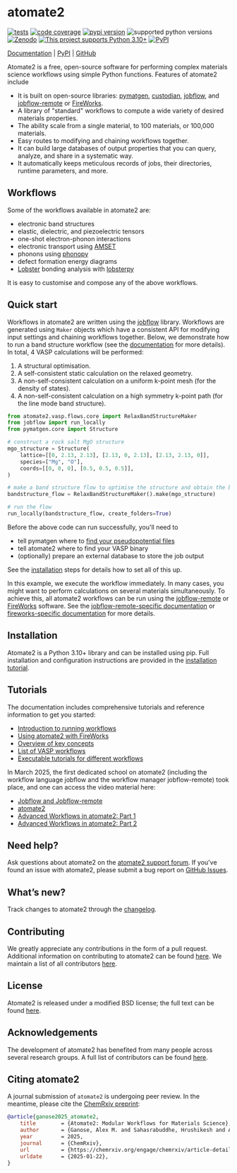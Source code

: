 # atomate2

[![tests](https://img.shields.io/github/actions/workflow/status/materialsproject/atomate2/testing.yml?branch=main&label=tests)](https://github.com/materialsproject/atomate2/actions?query=workflow%3Atesting)
[![code coverage](https://img.shields.io/codecov/c/gh/materialsproject/atomate2)](https://codecov.io/gh/materialsproject/atomate2)
[![pypi version](https://img.shields.io/pypi/v/atomate2?color=blue)](https://pypi.org/project/atomate2)
![supported python versions](https://img.shields.io/pypi/pyversions/atomate2)
[![Zenodo](https://img.shields.io/badge/DOI-10.5281/zenodo.10677081-blue?logo=Zenodo&logoColor=white)](https://zenodo.org/records/10677081)
[![This project supports Python 3.10+](https://img.shields.io/badge/Python-3.10+-blue.svg?logo=python&logoColor=white)](https://python.org/downloads)
[![PyPI](https://img.shields.io/pypi/dm/atomate2.svg?maxAge=2592000)](https://pypi.python.org/pypi/atomate2)

[Documentation][docs] | [PyPI][pypi] | [GitHub][github]

Atomate2 is a free, open-source software for performing complex materials science
workflows using simple Python functions. Features of atomate2 include

- It is built on open-source libraries: [pymatgen], [custodian], [jobflow], and
  [jobflow-remote] or [FireWorks].
- A library of "standard" workflows to compute a wide variety of desired materials
  properties.
- The ability scale from a single material, to 100 materials, or 100,000 materials.
- Easy routes to modifying and chaining workflows together.
- It can build large databases of output properties that you can query, analyze, and
  share in a systematic way.
- It automatically keeps meticulous records of jobs, their directories, runtime
  parameters, and more.

## Workflows

Some of the workflows available in atomate2 are:

- electronic band structures
- elastic, dielectric, and piezoelectric tensors
- one-shot electron-phonon interactions
- electronic transport using [AMSET]
- phonons using [phonopy]
- defect formation energy diagrams
- [Lobster] bonding analysis with [lobsterpy]

It is easy to customise and compose any of the above workflows.

## Quick start

Workflows in atomate2 are written using the [jobflow] library. Workflows are generated using
`Maker` objects which have a consistent API for modifying input settings and chaining
workflows together. Below, we demonstrate how to run a band structure workflow
(see the [documentation][RelaxBandStructure] for more details). In total, 4 VASP
calculations will be performed:

1. A structural optimisation.
2. A self-consistent static calculation on the relaxed geometry.
3. A non-self-consistent calculation on a uniform k-point mesh (for the density of
   states).
4. A non-self-consistent calculation on a high symmetry k-point path (for the line mode
   band structure).

```py
from atomate2.vasp.flows.core import RelaxBandStructureMaker
from jobflow import run_locally
from pymatgen.core import Structure

# construct a rock salt MgO structure
mgo_structure = Structure(
    lattice=[[0, 2.13, 2.13], [2.13, 0, 2.13], [2.13, 2.13, 0]],
    species=["Mg", "O"],
    coords=[[0, 0, 0], [0.5, 0.5, 0.5]],
)

# make a band structure flow to optimise the structure and obtain the band structure
bandstructure_flow = RelaxBandStructureMaker().make(mgo_structure)

# run the flow
run_locally(bandstructure_flow, create_folders=True)
```

Before the above code can run successfully, you'll need to

- tell pymatgen where to [find your pseudopotential files](https://pymatgen.org/installation.html#potcar-setup)
- tell atomate2 where to find your VASP binary
- (optionally) prepare an external database to store the job output

See the [installation] steps for details how to set all of this up.

In this example, we execute the workflow immediately. In many cases, you might want
to perform calculations on several materials simultaneously. To achieve this, all
atomate2 workflows can be run using the [jobflow-remote] or [FireWorks] software. See the
[jobflow-remote-specific documentation][atomate2-jobflow-remote] or [fireworks-specific documentation][atomate2_fireworks] for more details.

## Installation

Atomate2 is a Python 3.10+ library and can be installed using pip. Full installation
and configuration instructions are provided in the [installation tutorial][installation].

## Tutorials

The documentation includes comprehensive tutorials and reference information to get you
started:

- [Introduction to running workflows][running-workflows]
- [Using atomate2 with FireWorks][atomate2_fireworks]
- [Overview of key concepts][key-concepts]
- [List of VASP workflows][vasp_workflows]
- [Executable tutorials for different workflows][tutorials]

In March 2025, the first dedicated school on atomate2 (including the workflow language jobflow and the workflow manager jobflow-remote) took place, and one can access the video material here:

- [Jobflow and Jobflow-remote][videotutorial1]
- [atomate2][videotutorial2]
- [Advanced Workflows in atomate2: Part 1][videotutorial3]
- [Advanced Workflows in atomate2: Part 2][videotutorial4]

## Need help?

Ask questions about atomate2 on the [atomate2 support forum][help-forum].
If you've found an issue with atomate2, please submit a bug report on [GitHub Issues][issues].

## What’s new?

Track changes to atomate2 through the [changelog][changelog].

## Contributing

We greatly appreciate any contributions in the form of a pull request.
Additional information on contributing to atomate2 can be found [here][contributing].
We maintain a list of all contributors [here][contributors].

## License

Atomate2 is released under a modified BSD license; the full text can be found [here][license].

## Acknowledgements

The development of atomate2 has benefited from many people across several research groups.
A full list of contributors can be found [here][contributors].

## Citing atomate2

A journal submission of `atomate2` is undergoing peer review. In the meantime, please cite the [ChemRxiv preprint](https://chemrxiv.org/engage/chemrxiv/article-details/678e76a16dde43c9085c75e9):

```bib
@article{ganose2025_atomate2,
    title        = {Atomate2: Modular Workflows for Materials Science},
    author       = {Ganose, Alex M. and Sahasrabuddhe, Hrushikesh and Asta, Mark and Beck, Kevin and Biswas, Tathagata and Bonkowski, Alexander and Bustamante, Joana and Chen, Xin and Chiang, Yuan and Chrzan, Daryl and Clary, Jacob and Cohen, Orion and Ertural, Christina and Gallant, Max and George, Janine and Gerits, Sophie and Goodall, Rhys and Guha, Rishabh and Hautier, Geoffroy and Horton, Matthew and Kaplan, Aaron and Kingsbury, Ryan and Kuner, Matthew and Li, Bryant and Linn, Xavier and McDermott, Matthew and Mohanakrishnan, Rohith Srinivaas and Naik, Aakash and Neaton, Jeffrey and Persson, Kristin and Petretto, Guido and Purcell, Thomas and Ricci, Francesco and Rich, Benjamin and Riebesell, Janosh and Rignanese, Gian-Marco and Rosen, Andrew and Scheffler, Matthias and Schmidt, Jonathan and Shen, Jimmy-Xuan and Sobolev, Andrei and Sundararaman, Ravishankar and Tezak, Cooper and Trinquet, Victor and Varley, Joel and Vigil-Fowler, Derek and Wang, Duo and Waroquiers, David and Wen, Mingjian and Yang, Han and Zheng, Hui and Zheng, Jiongzhi and Zhu, Zhuoying and Jain, Anubhav},
    year         = 2025,
    journal      = {ChemRxiv},
    url          = {https://chemrxiv.org/engage/chemrxiv/article-details/678e76a16dde43c9085c75e9},
    urldate      = {2025-01-22},
}
```

[pymatgen]: https://pymatgen.org
[fireworks]: https://materialsproject.github.io/fireworks/
[jobflow]: https://materialsproject.github.io/jobflow/
[jobflow-remote]: https://github.com/Matgenix/jobflow-remote
[custodian]: https://materialsproject.github.io/custodian/
[VASP]: https://www.vasp.at
[AMSET]: https://hackingmaterials.lbl.gov/amset/
[help-forum]: https://matsci.org/c/atomate
[issues]: https://github.com/materialsproject/atomate2/issues
[changelog]: https://materialsproject.github.io/atomate2/about/changelog.html
[installation]: https://materialsproject.github.io/atomate2/user/install.html
[contributing]: https://materialsproject.github.io/atomate2/about/contributing.html
[contributors]: https://materialsproject.github.io/atomate2/about/contributors.html
[license]: https://raw.githubusercontent.com/materialsproject/atomate2/main/LICENSE
[running-workflows]: https://materialsproject.github.io/atomate2/user/running-workflows.html
[key-concepts]: https://materialsproject.github.io/atomate2/user/key_concepts_overview.html#key-concepts-in-atomate2-job-flow-makers-inputset-taskdocument-and-builder
[atomate2_fireworks]: https://materialsproject.github.io/atomate2/user/fireworks.html
[atomate2-jobflow-remote]: https://materialsproject.github.io/atomate2/user/jobflow-remote.html
[vasp_workflows]: https://materialsproject.github.io/atomate2/user/codes/vasp.html
[tutorials]: https://materialsproject.github.io/atomate2/tutorials/tutorials.html
[RelaxBandStructure]: https://materialsproject.github.io/atomate2/user/codes/vasp.html#relax-and-band-structure
[Lobster]: http://www.cohp.de
[lobsterpy]: https://github.com/JaGeo/LobsterPy
[phonopy]: https://github.com/phonopy/phonopy
[docs]: https://materialsproject.github.io/atomate2/
[github]: https://github.com/materialsproject/atomate2
[pypi]: https://pypi.org/project/atomate2
[videotutorial1]: https://lhumos.org/collection/0/680bb4d7e4b0f0d2028027ce
[videotutorial2]: https://lhumos.org/collection/0/680bb4d3e4b0f0d2028027c9
[videotutorial3]: https://lhumos.org/collection/0/680bb4d0e4b0f0d2028027c5
[videotutorial4]: https://lhumos.org/collection/0/680bb4c7e4b0f0d2028027c1
